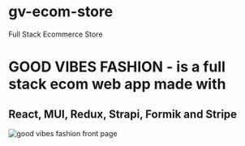 # gv-ecom-store
Full Stack Ecommerce Store 


<h1>GOOD VIBES FASHION - is a full stack ecom web app  made with</h1>

<h2>React, MUI, Redux, Strapi, Formik and Stripe </h2>  

![good vibes fashion front page](https://user-images.githubusercontent.com/88614730/208364780-75dded1c-8f27-46bf-85c0-9f0f81b5bc0c.jpg) 


